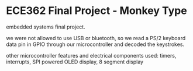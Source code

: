 # ECE362 Final Project - Monkey Type
embedded systems final project.

we were not allowed to use USB or bluetooth, so we read a PS/2 keyboard data pin in GPIO through our microcontroller and decoded the keystrokes.

other microcontroller features and electrical components used: timers, interrupts, SPI powered OLED display, 8 segment display
